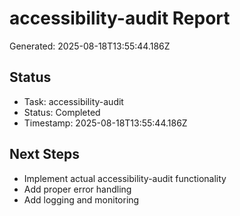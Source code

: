 # accessibility-audit Report

Generated: 2025-08-18T13:55:44.186Z

## Status
- Task: accessibility-audit
- Status: Completed
- Timestamp: 2025-08-18T13:55:44.186Z

## Next Steps
- Implement actual accessibility-audit functionality
- Add proper error handling
- Add logging and monitoring
